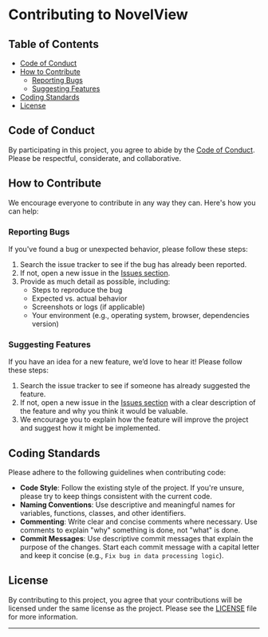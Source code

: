 # Contributing to NovelView

## Table of Contents

-  [Code of Conduct](#code-of-conduct)
-  [How to Contribute](#how-to-contribute)
   -  [Reporting Bugs](#reporting-bugs)
   -  [Suggesting Features](#suggesting-features)
-  [Coding Standards](#coding-standards)
-  [License](#license)

## Code of Conduct

By participating in this project, you agree to abide by the [Code of Conduct](CODE_OF_CONDUCT.md). Please be respectful, considerate, and collaborative.

## How to Contribute

We encourage everyone to contribute in any way they can. Here's how you can help:

### Reporting Bugs

If you've found a bug or unexpected behavior, please follow these steps:

1. Search the issue tracker to see if the bug has already been reported.
2. If not, open a new issue in the [Issues section](https://github.com/[YourUsername]/[RepositoryName]/issues).
3. Provide as much detail as possible, including:
   -  Steps to reproduce the bug
   -  Expected vs. actual behavior
   -  Screenshots or logs (if applicable)
   -  Your environment (e.g., operating system, browser, dependencies version)

### Suggesting Features

If you have an idea for a new feature, we’d love to hear it! Please follow these steps:

1. Search the issue tracker to see if someone has already suggested the feature.
2. If not, open a new issue in the [Issues section](https://github.com/[YourUsername]/[RepositoryName]/issues) with a clear description of the feature and why you think it would be valuable.
3. We encourage you to explain how the feature will improve the project and suggest how it might be implemented.

## Coding Standards

Please adhere to the following guidelines when contributing code:

-  **Code Style**: Follow the existing style of the project. If you're unsure, please try to keep things consistent with the current code.
-  **Naming Conventions**: Use descriptive and meaningful names for variables, functions, classes, and other identifiers.
-  **Commenting**: Write clear and concise comments where necessary. Use comments to explain "why" something is done, not "what" is done.
-  **Commit Messages**: Use descriptive commit messages that explain the purpose of the changes. Start each commit message with a capital letter and keep it concise (e.g., `Fix bug in data processing logic`).

## License

By contributing to this project, you agree that your contributions will be licensed under the same license as the project. Please see the [LICENSE](LICENSE) file for more information.

---
